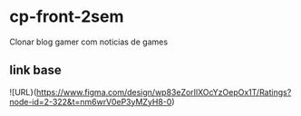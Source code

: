 # cp-front-2sem
 Clonar blog gamer com noticias de games

## link base
 ![URL}(https://www.figma.com/design/wp83eZorIlXOcYzOepOx1T/Ratings?node-id=2-322&t=nm6wrV0eP3yMZyH8-0)

